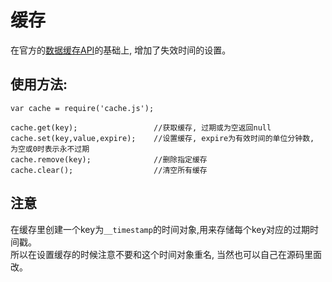 # 缓存

在官方的[数据缓存API](https://mp.weixin.qq.com/debug/wxadoc/dev/api/data.html#wxsetstorageobject)的基础上, 增加了失效时间的设置。

## 使用方法:

```
var cache = require('cache.js');

cache.get(key);                 //获取缓存, 过期或为空返回null
cache.set(key,value,expire);    //设置缓存, expire为有效时间的单位分钟数, 为空或0时表示永不过期
cache.remove(key);              //删除指定缓存
cache.clear();                  //清空所有缓存

```


## 注意

在缓存里创建一个key为`__timestamp`的时间对象,用来存储每个key对应的过期时间戳。  
所以在设置缓存的时候注意不要和这个时间对象重名, 当然也可以自己在源码里面改。




